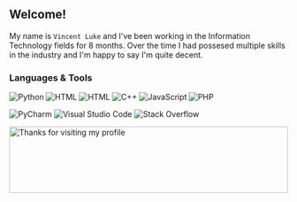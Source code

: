<h2>Welcome!</h2>

My name is `Vincent Luke` and I've been working in the Information Technology fields for 8 months. Over the time I had possesed multiple skills in the industry and I'm happy to say I'm quite decent.


<h3>Languages & Tools</h3>

<p align="left">
    <img alt="Python" src="https://img.shields.io/badge/Python-3776AB?style=flat&logo=python&logoColor=white" />
</a>
    <img alt="HTML" src="https://img.shields.io/badge/HTML-E34F26.svg?logo=html5&logoColor=white">
</a>
    <img alt="HTML" src="https://img.shields.io/badge/Lua-2C2D72.svg?logo=lua&logoColor=white">
</a>
    <img alt="C++" src="https://img.shields.io/badge/C++-00599C.svg?logo=C&logoColor=white">
</a>
    <img alt="JavaScript" src="https://img.shields.io/badge/JavaScript-323330?style=flat&logo=javascript&logoColor=F7DF1E" />
</a>
    <img alt="PHP" src="https://img.shields.io/badge/PHP-777BB4?style=flat&logo=php&logoColor=white" />
</a>
</p>

<p align="left">
    <img alt="PyCharm" src="https://img.shields.io/badge/PyCharm-000000.svg?logo=pycharm&logoColor=white">
</a>
    <img alt="Visual Studio Code" src="https://img.shields.io/badge/Visual Studio Code-007ACC.svg?logo=VisualStudioCode&logoColor=white">
</a>
    <img alt="Stack Overflow" src="https://img.shields.io/badge/Stack Overflow-F58825.svg?logo=stack-overflow&logoColor=white">
</a>
</p>


<img height="120" alt="Thanks for visiting my profile" width="100%" src="https://github.com/dibyendu415/dibyendu415/blob/master/marquee.svg" />
